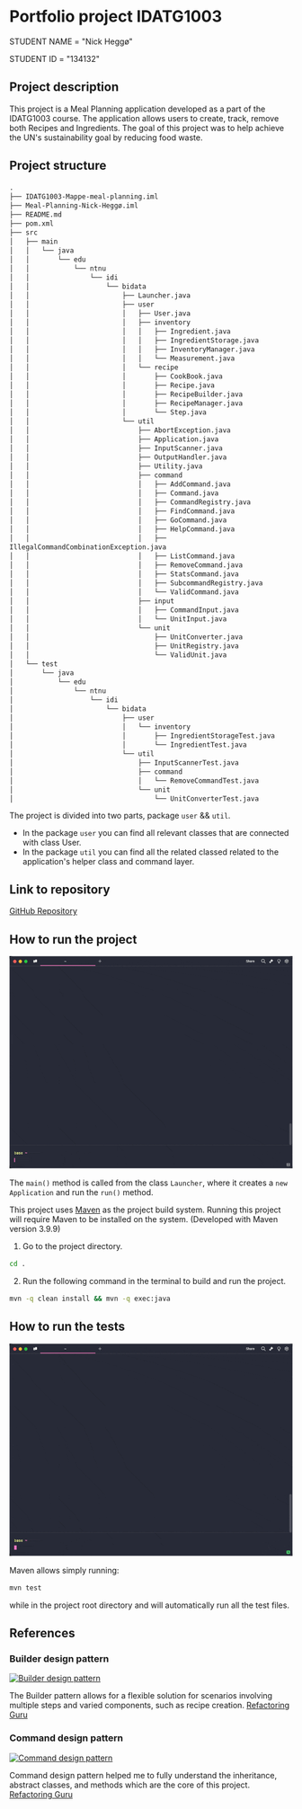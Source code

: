 # Portfolio project IDATG1003

STUDENT NAME = "Nick Heggø"

STUDENT ID = "134132"

## Project description

[//]: # (TODO: Write a short description of your project/product here.)
This project is a Meal Planning application developed as a part of the IDATG1003 course.
The application allows users to create, track, remove both Recipes and Ingredients.
The goal of this project was to help achieve the UN's sustainability goal by reducing food waste.

## Project structure

```aiignore
.
├── IDATG1003-Mappe-meal-planning.iml
├── Meal-Planning-Nick-Heggø.iml
├── README.md
├── pom.xml
├── src
│   ├── main
│   │   └── java
│   │       └── edu
│   │           └── ntnu
│   │               └── idi
│   │                   └── bidata
│   │                       ├── Launcher.java
│   │                       ├── user
│   │                       │   ├── User.java
│   │                       │   ├── inventory
│   │                       │   │   ├── Ingredient.java
│   │                       │   │   ├── IngredientStorage.java
│   │                       │   │   ├── InventoryManager.java
│   │                       │   │   └── Measurement.java
│   │                       │   └── recipe
│   │                       │       ├── CookBook.java
│   │                       │       ├── Recipe.java
│   │                       │       ├── RecipeBuilder.java
│   │                       │       ├── RecipeManager.java
│   │                       │       └── Step.java
│   │                       └── util
│   │                           ├── AbortException.java
│   │                           ├── Application.java
│   │                           ├── InputScanner.java
│   │                           ├── OutputHandler.java
│   │                           ├── Utility.java
│   │                           ├── command
│   │                           │   ├── AddCommand.java
│   │                           │   ├── Command.java
│   │                           │   ├── CommandRegistry.java
│   │                           │   ├── FindCommand.java
│   │                           │   ├── GoCommand.java
│   │                           │   ├── HelpCommand.java
│   │                           │   ├── IllegalCommandCombinationException.java
│   │                           │   ├── ListCommand.java
│   │                           │   ├── RemoveCommand.java
│   │                           │   ├── StatsCommand.java
│   │                           │   ├── SubcommandRegistry.java
│   │                           │   └── ValidCommand.java
│   │                           ├── input
│   │                           │   ├── CommandInput.java
│   │                           │   └── UnitInput.java
│   │                           └── unit
│   │                               ├── UnitConverter.java
│   │                               ├── UnitRegistry.java
│   │                               └── ValidUnit.java
│   └── test
│       └── java
│           └── edu
│               └── ntnu
│                   └── idi
│                       └── bidata
│                           ├── user
│                           │   └── inventory
│                           │       ├── IngredientStorageTest.java
│                           │       └── IngredientTest.java
│                           └── util
│                               ├── InputScannerTest.java
│                               ├── command
│                               │   └── RemoveCommandTest.java
│                               └── unit
│                                   └── UnitConverterTest.java
```

[//]: # (TODO: Describe the structure of your project here. How have you used packages in your structure. Where are all sourcefiles stored. Where are all JUnit-test classes stored. etc.)
The project is divided into two parts, package `user` && `util`.

* In the package `user` you can find all relevant classes that are connected with class User.
* In the package `util` you can find all the related classed related to the application's helper class and command
  layer.

## Link to repository

[GitHub Repository](https://github.com/NTNU-BIDATA-IDATG1003-2024/meal-planning-nickhe-ntnu.git)

## How to run the project

![](run.gif)

The `main()` method is called from the class `Launcher`,
where it creates a `new Application` and run the `run()` method.

This project uses [Maven](https://maven.apache.org/) as the project build system.
Running this project will require Maven to be installed on the system.
(Developed with Maven version 3.9.9)

1. Go to the project directory.

```bash
cd .
```

2. Run the following command in the terminal to build and run the project.

```bash
mvn -q clean install && mvn -q exec:java
```

## How to run the tests

![unitTest](unitTest.gif)

Maven allows simply running:

```bash
mvn test
```

while in the project root directory and will automatically run all the test files.

## References

[//]: # (TODO: Include references here, if any. For example, if you have used code from the course book, include a reference to the chapter. Or if you have used code from a website or other source, include a link to the source.)

### Builder design pattern

[![Builder design pattern](https://refactoring.guru/images/patterns/diagrams/builder/example-en-2x.png)](https://refactoring.guru/design-patterns/builder)

The Builder pattern allows for a flexible solution for scenarios involving multiple steps and varied components,
such as recipe creation.
[Refactoring Guru](https://refactoring.guru/design-patterns/builder)

### Command design pattern

[![Command design pattern](https://refactoring.guru/images/patterns/diagrams/command/example-2x.png)](https://refactoring.guru/design-patterns/command)

Command design pattern helped me to fully understand the inheritance,
abstract classes, and methods which are the core of this project.
[Refactoring Guru](https://refactoring.guru/design-patterns/command)
